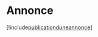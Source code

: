 # Annonce

[!include[publicationduneannonce](annonce.publicationduneannonce.autogen.md)]







































